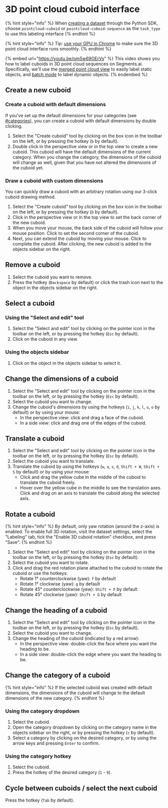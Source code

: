 # 3D point cloud cuboid interface

{% hint style="info" %}
When [creating a dataset](https://sdkdocs.segments.ai/en/latest/client.html#create-a-dataset) through the Python SDK, choose `pointcloud-cuboid` or `pointcloud-cuboid-sequence` as the `task_type` to use this labeling interface
{% endhint %}

{% hint style="info" %}
Tip: [use your GPU in Chrome](https://segmentsai.notion.site/How-to-use-your-GPU-in-Chrome-2b95e19fb77c456c87f798013769a98a) to make sure the 3D point cloud interface runs smoothly.
{% endhint %}

{% embed url="https://youtu.be/om5w69OErVs" %}
This video shows you how to label cuboids in 3D point cloud sequences on Segments.ai. Specifically, we'll use the [merged point cloud view](merged-point-cloud-view-for-static-objects.md) to easily label static objects, and [batch mode](batch-mode-for-dynamic-objects.md) to label dynamic objects.
{% endembed %}

## Create a new cuboid

### Create a cuboid with default dimensions

If you've set up the default dimensions for your categories (see [#categories](../../reference/categories-and-task-attributes.md#categories "mention")), you can create a cuboid with default dimensions by double clicking.

1. Select the "Create cuboid" tool by clicking on the box icon in the toolbar on the left, or by pressing the hotkey (`b` by default).
2. Double click in the perspective view or in the top view to create a new cuboid. This cuboid will have the default dimensions of the current category. When you change the category, the dimensions of the cuboid will change as well, given that you have not altered the dimensions of the cuboid yet.

### Draw a cuboid with custom dimensions

You can quickly draw a cuboid with an arbitrary rotation using our 3-click cuboid drawing method.&#x20;

1. Select the "Create cuboid" tool by clicking on the box icon in the toolbar on the left, or by pressing the hotkey (`b` by default).
2. Click in the perspective view or in the top view to set the back corner of the new cuboid.
3. When you move your mouse, the back side of the cuboid will follow your mouse position. Click to set the second corner of the cuboid.&#x20;
4. Next, you can extend the cuboid by moving your mouse. Click to complete the cuboid. After clicking, the new cuboid is added to the objects sidebar on the right.

## Remove a cuboid

1. Select the cuboid you want to remove.
2. Press the hotkey (`Backspace` by default) or click the trash icon next to the object in the objects sidebar on the right.

## Select a cuboid

### Using the "Select and edit" tool

1. Select the "Select and edit" tool by clicking on the pointer icon in the toolbar on the left, or by pressing the hotkey (`Esc` by default).
2. Click on the cuboid in any view.

### Using the objects sidebar

1. Click on the object in the objects sidebar to select it.

## Change the dimensions of a cuboid

1. Select the "Select and edit" tool by clicking on the pointer icon in the toolbar on the left, or by pressing the hotkey (`Esc` by default).
2. Select the cuboid you want to change.
3. Change the cuboid's dimensions by using the hotkeys (`i`, `j`, `k`, `l`, `u`, `o` by default) or by using your mouse:
   * In the perspective view: click and drag a face of the cuboid.
   * In a side view: click and drag one of the edges of the cuboid.

## Translate a cuboid

1. Select the "Select and edit" tool by clicking on the pointer icon in the toolbar on the left, or by pressing the hotkey (`Esc` by default).
2. Select the cuboid you want to translate.
3. Translate the cuboid by using the hotkeys (`w`, `a`, `s`, `d`, `Shift + W`, `Shift + S` by default) or by using your mouse:
   * Click and drag the yellow cube in the middle of the cuboid to translate the cuboid freely.
   * Hover over the yellow cube in the middle to see the translation axes. Click and drag on an axis to translate the cuboid along the selected axis.

## Rotate a cuboid

{% hint style="info" %}
By default, only yaw rotation (around the z-axis) is enabled. To enable full 3D rotation, visit the dataset settings, select the "Labeling" tab, tick the "Enable 3D cuboid rotation" checkbox, and press "Save".
{% endhint %}

1. Select the "Select and edit" tool by clicking on the pointer icon in the toolbar on the left, or by pressing the hotkey (`Esc` by default).
2. Select the cuboid you want to rotate.
3. Click and drag the red rotation plane attached to the cuboid to rotate the cuboid or use the hotkeys:
   * Rotate 1° counterclockwise (yaw): `f` by default
   * Rotate 1° clockwise (yaw): `g` by default
   * Rotate 45° counterclockwise (yaw): `Shift + F` by default
   * Rotate 45° clockwise (yaw): `Shift + G` by default

## Change the heading of a cuboid

1. Select the "Select and edit" tool by clicking on the pointer icon in the toolbar on the left, or by pressing the hotkey (`Esc` by default).
2. Select the cuboid you want to change.
3. Change the heading of the cuboid (indicated by a red arrow):
   * In the perspective view: double-click the face where you want the heading to be.
   * In a side view: double-click the edge where you want the heading to be.

## Change the category of a cuboid

{% hint style="info" %}
If the selected cuboid was created with default dimensions, the dimensions of the cuboid will change to the default dimensions of the new category.
{% endhint %}

### Using the category dropdown

1. Select the cuboid.
2. Open the category dropdown by clicking on the category name in the objects sidebar on the right, or by pressing the hotkey (`c` by default).
3. Select a category by clicking on the desired category, or by using the arrow keys and pressing `Enter` to confirm.

### Using the category hotkey

1. Select the cuboid.
2. Press the hotkey of the desired category (`1` - `9`).

## Cycle between cuboids / select the next cuboid

Press the hotkey (`Tab` by default).
